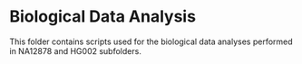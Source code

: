 # Biological Data Analysis

This folder contains scripts used for the biological data analyses performed in NA12878 and HG002 subfolders.


